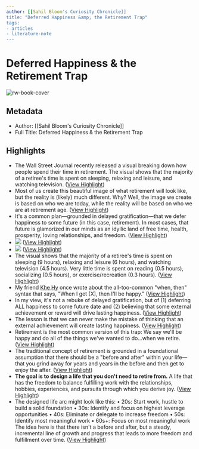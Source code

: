 ```yaml
---
author: [[Sahil Bloom's Curiosity Chronicle]]
title: "Deferred Happiness &amp; the Retirement Trap"
tags: 
- articles
- literature-note
---
```

# Deferred Happiness & the Retirement Trap

![rw-book-cover](https://readwise-assets.s3.amazonaws.com/static/images/article3.5c705a01b476.png)

## Metadata
- Author: [[Sahil Bloom's Curiosity Chronicle]]
- Full Title: Deferred Happiness & the Retirement Trap

## Highlights
- The Wall Street Journal recently released a visual breaking down how people spend their time in retirement. The visual shows that the majority of a retiree's time is spent on sleeping, relaxing and leisure, and watching television. ([View Highlight](https://read.readwise.io/read/01h6vv47315jv3kwrehh6v31zn))
- Most of us create this beautiful image of what retirement will look like, but the reality is (likely) much different. Why? Well, the image we create is based on who we are today, while the reality will be based on who we are at retirement age. ([View Highlight](https://read.readwise.io/read/01h6vv4bpnyw1cewysj1b9v0d7))
- It's a common plan—grounded in delayed gratification—that we defer happiness to some future (in this case, retirement). In most cases, that future is glamorized in our minds as an idyllic land of free time, health, prosperity, loving relationships, and freedom. ([View Highlight](https://read.readwise.io/read/01h6vv5en6qv8f92c7c26gwmfx))
- ![](https://embed.filekitcdn.com/e/vPLTnfkVPWWhcEdwuDSHov/raSBa7YyPcctNpsNLJvALd) ([View Highlight](https://read.readwise.io/read/01h6vv630db7fs6j3081srm9bw))
- ![](https://embed.filekitcdn.com/e/vPLTnfkVPWWhcEdwuDSHov/raSBa7YyPcctNpsNLJvALd) ([View Highlight](https://read.readwise.io/read/01h6vv631dh912afyt9mg32ac8))
- The visual shows that the majority of a retiree's time is spent on sleeping (9 hours), relaxing and leisure (6 hours), and watching television (4.5 hours). Very little time is spent on reading (0.5 hours), socializing (0.5 hours), or exercise/recreation (0.3 hours). ([View Highlight](https://read.readwise.io/read/01h6vv67xffqz6z4pzq0k3sqzj))
- My friend [Khe Hy](https://click.convertkit-mail4.com/92udpz7l2zbnhqzg240t9h0200933/25h2hoh2084d5lh3/aHR0cHM6Ly9yYWRyZWFkcy5jby9yZXRpcmVtZW50LXJlZ3JldC8=) once wrote about the all-too-common "when, then" syntax that says, "When I get [X], then I'll be happy." ([View Highlight](https://read.readwise.io/read/01h6vv71r5ek6b0kkwredctwwt))
- In my view, it's not a rebuke of delayed gratification, but of (1) deferring ALL happiness to some future date and (2) believing that some external achievement or reward will drive lasting happiness. ([View Highlight](https://read.readwise.io/read/01h6vv6zzn45qhtqwbnc2w2xjs))
- The lesson is that we can never make the mistake of thinking that an external achievement will create lasting happiness. ([View Highlight](https://read.readwise.io/read/01h6vv7ktvmqw5zx2n2pma12h1))
- Retirement is the most common version of this trap: We say we'll be happy and do all of the things we've wanted to do...when we retire. ([View Highlight](https://read.readwise.io/read/01h6vv7rb3ztyyaxb0wmf9vaqt))
- The traditional concept of retirement is grounded in a foundational assumption that there should be a "before and after" within your life—that you grind away for years and years in the before and then get to enjoy the after. ([View Highlight](https://read.readwise.io/read/01h6vv82pzdjn4bx6h0xrg9v2x))
- **The goal is to design a life that you don't need to retire from.**
  A life that has the freedom to balance fulfilling work with the relationships, hobbies, experiences, and pursuits through which you derive joy. ([View Highlight](https://read.readwise.io/read/01h6vv8fqzdstkf0vy8fj4rc98))
- The designed life arc might look like this:
  • 20s: Start work, hustle to build a solid foundation
  • 30s: Identify and focus on highest leverage opportunities
  • 40s: Eliminate or delegate to increase freedom
  • 50s: Identify most meaningful work
  • 60s+: Focus on most meaningful work
  The idea here is that there isn't a before and after, but a steady, incremental line of growth and progress that leads to more freedom and fulfillment over time. ([View Highlight](https://read.readwise.io/read/01h6vv9s1new4c4vnr80yf50hz))
